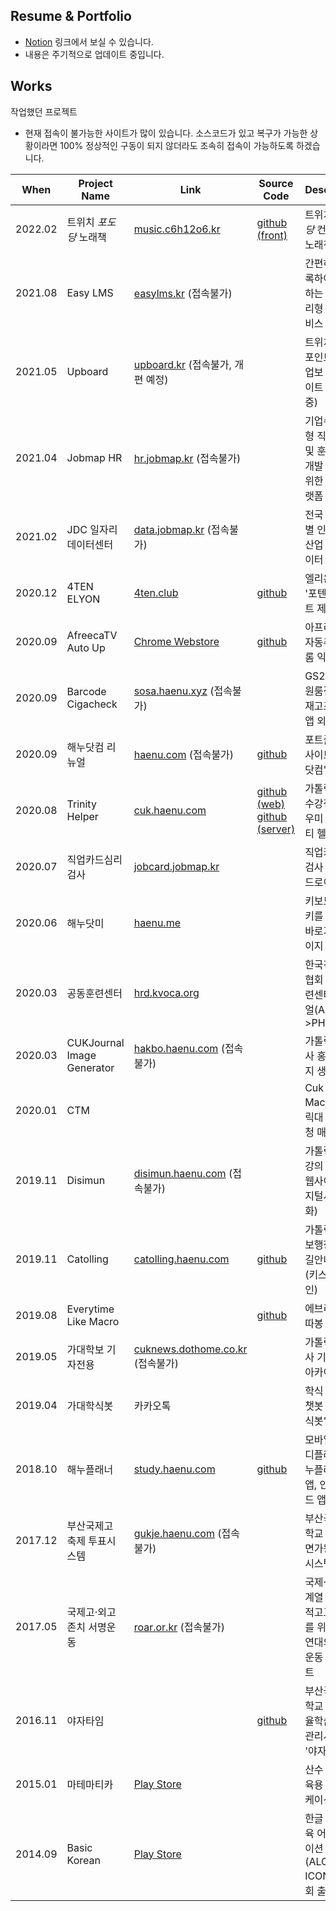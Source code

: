 ## Resume & Portfolio
- [Notion](https://dokdo2013.notion.site/f06350396b58494992e8aff01bb787e2) 링크에서 보실 수 있습니다.
- 내용은 주기적으로 업데이트 중입니다.

## Works
작업했던 프로젝트

- 현재 접속이 불가능한 사이트가 많이 있습니다. 소스코드가 있고 복구가 가능한 상황이라면 100% 정상적인 구동이 되지 않더라도 조속히 접속이 가능하도록 하겠습니다.

|When|Project Name|Link|Source Code|Description|Tech|Where|
|---|---|---|---|---|---|---|
|2022.02|트위치 _포도당_ 노래책|[music.c6h12o6.kr][music-c6h12o6]|[github (front)](https://github.com/yatchacha/music.c6h12o6.kr)|트위치 _포도당_ 컨텐츠용 노래책|React.js, Python Fastapi|개인|
|2021.08|Easy LMS|[easylms.kr][easylms] (접속불가)||간편하게 등록하여 사용하는 완전관리형 LMS 서비스|PHP CodeIgniter3|JOBMAP|
|2021.05|Upboard|[upboard.kr][upboard] (접속불가, 개편 예정)||트위치 룰렛/포인트 보상 업보 관리 사이트 (CBT 중)|PHP CodeIgniter3|개인|
|2021.04|Jobmap HR|[hr.jobmap.kr][hr] (접속불가)||기업수요맞춤형 직무분석 및 훈련과정개발 연구를 위한 설문 플랫폼|PHP CodeIgniter3|JOBMAP|
|2021.02|JDC 일자리데이터센터|[data.jobmap.kr][jdc] (접속불가)||전국 지자체별 인구,고용,산업 통계데이터 시각화|PHP CodeIgniter3, Python Flask|JOBMAP|
|2020.12|4TEN ELYON|[4ten.club][4ten]|[github](https://github.com/dokdo2013/4ten_elyon)|엘리온 클랜 '포텐' 웹사이트 제작|PHP CodeIgniter3|개인|
|2020.09|AfreecaTV Auto Up|[Chrome Webstore][afc_au]|[github](https://github.com/dokdo2013/afreecatv_auto_up)|아프리카TV 자동추천 크롬 익스텐션|Javascript|개인|
|2020.09|Barcode Cigacheck|[sosa.haenu.xyz][sosa] (접속불가)||GS25 소사원룸점 담배재고조사 웹앱 외주|PHP|개인|
|2020.09|해누닷컴 리뉴얼|[haenu.com][haenu] (접속불가)|[github](https://github.com/dokdo2013/haenu.com)|포트폴리오 사이트 '해누닷컴' 리뉴얼|HTML|개인|
|2020.08|Trinity Helper|[cuk.haenu.com][trinity_helper]|[github (web)](https://github.com/dokdo2013/trinity_helper_web) [github (server)](https://github.com/dokdo2013/trinity_helper_python)|가톨릭대학교 수강정정 도우미 '트리니티 헬퍼'|PHP, Python|개인|
|2020.07|직업카드심리검사|[jobcard.jobmap.kr][jobcard]||직업카드심리검사 웹앱, 안드로이드 앱|ASP.Net, Java(Android)|JOBMAP|
|2020.06|해누닷미|[haenu.me][haenume]||키보드 단축키를 활용한 바로가기 페이지|PHP|개인|
|2020.03|공동훈련센터|[hrd.kvoca.org][hrdkvoca]||한국직업상담협회 공동훈련센터 리뉴얼(ASP->PHP)|PHP|JOBMAP|
|2020.03|CUKJournal Image Generator|[hakbo.haenu.com][hakboimg] (접속불가)||가톨릭대학보사 홍보이미지 생성기|PHP, Python|개인|
|2020.01|CTM|||Cuk Trinity Macro (가톨릭대 수강신청 매크로)|Python|개인|
|2019.11|Disimun|[disimun.haenu.com][disimun] (접속불가)||가톨릭대학교 강의 발표용 웹사이트(디지털시대와문화)|PHP|팀프로젝트|
|2019.11|Catolling|[catolling.haenu.com](https://catolling.haenu.com)|[github][catolling]|가톨릭대학교 보행장애인 길안내 웹앱(키스톤디자인)|PHP|팀프로젝트|
|2019.08|Everytime Like Macro||[github][eta]|에브리타임 따봉 매크로|Python|개인|
|2019.05|가대학보 기자전용|[cuknews.dothome.co.kr][cuknews] (접속불가)||가톨릭대학보사 기자전용 아카이브|PHP, GNUBOARD|개인|
|2019.04|가대학식봇|카카오톡||학식 알리미 챗봇 '가대학식봇'|Javascript|개인|
|2018.10|해누플래너|[study.haenu.com][hp]|[github](https://github.com/dokdo2013/haenu-planner-v1)|모바일 스터디플래너 '해누플래너' 웹앱, 안드로이드 앱|PHP, AppInventor|개인|
|2017.12|부산국제고 축제 투표시스템|[gukje.haenu.com][gukje] (접속불가)||부산국제고등학교 축제 '복면가왕' 투표 시스템|PHP|LSU 동아리|
|2017.05|국제고·외고 존치 서명운동|[roar.or.kr][roar] (접속불가)||국제·외국어계열 특수목적고교 존치를 위한 임시 연대의 서명운동 웹사이트|PHP|개인|
|2016.11|야자타임||[github][yjtime]|부산국제고등학교 야간자율학습 통합관리시스템 '야자타임'|PHP|LSU 동아리|
|2015.01|마테마티카|[Play Store][mathematica]||산수 연습 교육용 어플리케이션|AS 3.0, Adobe Air|팀프로젝트|
|2014.09|Basic Korean|[Play Store][bk]||한글 기초교육 어플리케이션 (ALCOB e-ICON 세계대회 출품)|AS 3.0, Adobe Air|대회출품|

[haenu]: <https://haenu.com>
[4ten]: <https://4ten.haenu.com>
[trinity_helper]: <https://cuk.haenu.com>
[afc_au]: <https://chrome.google.com/webstore/detail/afreecatv-auto-up/dclegcffcilobhmapnmoekjecibgglcg?hl=ko&authuser=0>
[sosa]: <http://sosa.haenu.xyz>
[hrdkvoca]: <https://hrd.kvoca.org>
[jobcard]: <http://jobcard.jobmap.kr>
[disimun]: <https://disimun.haenu.com>
[catolling]: <https://github.com/dokdo2013/Catolling>
[hp]: <https://study.haenu.com>
[gukje]: <https://gukje.haenu.com>
[yjtime]: <https://github.com/dokdo2013/Yajatime>
[hakboimg]: <https://hakbo.haenu.com>
[cuknews]: <http://cuknews.dothome.co.kr>
[haenume]: <http://haenu.me>
[eta]: <https://github.com/dokdo2013/everytime-like-macro>
[mathematica]: <https://play.google.com/store/apps/details?id=air.sum.mathmatics>
[bk]: <https://play.google.com/store/apps/details?id=air.test01>
[roar]: <http://roar.or.kr>
[jdc]: <https://data.jobmap.kr>
[hr]: <https://hr.jobmap.kr>
[upboard]: <https://upboard.kr>
[easylms]: <https://easylms.kr>
[music-c6h12o6]: <https://music.c6h12o6.kr>
